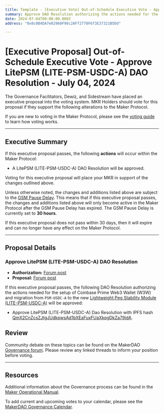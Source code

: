 ```yaml
---
title: Template - [Executive Vote] Out-of-Schedule Executive Vote - Approve LitePSM (LITE-PSM-USDC-A) DAO Resolution - July 04, 2024
summary: Approve DAO Resolution authorizing the actions needed for the setup of Coinbase Prime Web3 Wallet (W3W) and migration from PSM-USDC-A to the new Lightweight Peg Stability Module (LITE-PSM-USDC-A).
date: 2024-07-04T00:00:00.000Z
address: "0x0c0B4DA7e02960F98c2AFf2778F6f3E37321B5Dd"

---
```

# [Executive Proposal] Out-of-Schedule Executive Vote - Approve LitePSM (LITE-PSM-USDC-A) DAO Resolution - July 04, 2024

The Governance Facilitators, Dewiz, and Sidestream have placed an executive proposal into the voting system. MKR Holders should vote for this proposal if they support the following alterations to the Maker Protocol.

If you are new to voting in the Maker Protocol, please see the [voting guide](https://manual.makerdao.com/governance/voting-in-makerdao/on-chain-governance) to learn how voting works.

---

## Executive Summary

If this executive proposal passes, the following **actions** will occur within the Maker Protocol:

- A LitePSM (LITE-PSM-USDC-A) DAO Resolution will be approved.

Voting for this executive proposal will place your MKR in support of the changes outlined above.

Unless otherwise noted, the changes and additions listed above are subject to the [GSM Pause Delay](https://manual.makerdao.com/parameter-index/core/param-gsm-pause-delay). This means that if this executive proposal passes, the changes and additions listed above will only become active in the Maker Protocol after the GSM Pause Delay has expired. The GSM Pause Delay is currently set to **30 hours**.

If this executive proposal does not pass within 30 days, then it will expire and can no longer have any effect on the Maker Protocol.

---

## Proposal Details

### Approve LitePSM (LITE-PSM-USDC-A) DAO Resolution

- **Authorization:** [Forum post](http://forum.makerdao.com/t/coinbase-web3-wallet-legal-overview/24577/2)
- **Proposal:** [Forum post](https://forum.makerdao.com/t/coinbase-web3-wallet-legal-overview/24577)

If this executive proposal passes, the following DAO Resolution authorizing the actions needed for the setup of Coinbase Prime Web3 Wallet (W3W) and migration from `PSM-USDC-A` to the new [Lightweight Peg Stability Module (LITE-PSM-USDC-A)](https://forum.makerdao.com/t/litepsm-lite-psm-usdc-a-introduction-and-overview/24512) will be approved:

- Approve LitePSM (LITE-PSM-USDC-A) Dao Resolution with IPFS hash [QmX2CnZcsZJtgJUdkpwsAd1bXEaFuxFUaXkqgDkZa79idA](https://ipfs.io/ipfs/QmX2CnZcsZJtgJUdkpwsAd1bXEaFuxFUaXkqgDkZa79idA).

## Review

Community debate on these topics can be found on the MakerDAO [Governance forum](https://forum.makerdao.com/). Please review any linked threads to inform your position before voting.

---

## Resources

Additional information about the Governance process can be found in the [Maker Operational Manual](https://manual.makerdao.com).

To add current and upcoming votes to your calendar, please see the [MakerDAO Governance Calendar](https://manual.makerdao.com/makerdao/calendars/governance-calendar).
